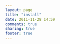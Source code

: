 ```yaml
---
layout: page
title: "install"
date: 2011-11-28 14:59
comments: true
sharing: true
footer: true
---
```

